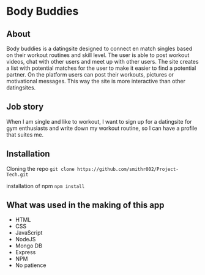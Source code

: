 # Body Buddies

## About

Body buddies is a datingsite designed to connect en match singles based on their workout routines and skill level. The user is able to post workout videos, chat with other users and meet up with other users. The site creates a list with potential matches for the user to make it easier to find a potential partner. 
On the platform users can post their workouts, pictures or motivational messages. This way the site is more interactive than other datingsites.

## Job story

When I am single and like to workout, I want to sign up for a datingsite for gym enthusiasts and write down my workout routine, so I can have a profile that suites me.

## Installation

Cloning the repo `git clone https://github.com/smithr002/Project-Tech.git`

installation of npm `npm install`

## What was used in the making of this app

* HTML
* CSS
* JavaScript
* NodeJS
* Mongo DB
* Express
* NPM
* No patience
